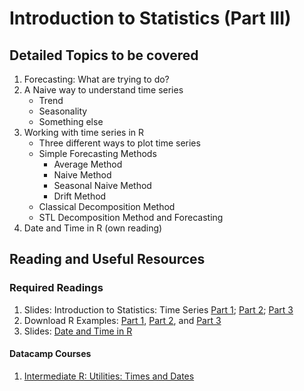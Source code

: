 # Introduction to Statistics (Part III)

## Detailed Topics to be covered

1. Forecasting: What are trying to do?
2. A Naive way to understand time series
    - Trend
    - Seasonality
    - Something else
3. Working with time series in R
    - Three different ways to plot time series
    - Simple Forecasting Methods
        * Average Method
        * Naive Method
        * Seasonal Naive Method
        * Drift Method
    - Classical Decomposition Method
    - STL Decomposition Method and Forecasting
4. Date and Time in R (own reading)
  
## Reading and Useful Resources

### Required Readings

1. Slides:  Introduction to Statistics: Time Series [Part 1](../lecture/univariate_statistics_intro03.pdf); [Part 2](../lecture/univariate_statistics_intro04.pdf); [Part 3](../lecture/univariate_statistics_intro05.pdf)
2. Download R Examples: [Part 1](../lecture/examples/intro-to-stat01.R),  [Part 2](../lecture/examples/intro-to-stat02.R), and  [Part 3](../lecture/examples/intro-to-stat03.R) 
3. Slides: [Date and Time in R](../lecture/univariate_statistics_intro06.pdf)


#### Datacamp Courses

1. [Intermediate R: Utilities: Times and Dates](https://www.datacamp.com/courses/intermediate-r)